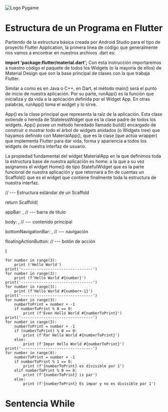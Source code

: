 ![Logo Pygame](https://storage.googleapis.com/cms-storage-bucket/847ae81f5430402216fd.svg)

# Estructura de un Programa en Flutter
Partiendo de la estructura básica creada por Android Studio para el tipo de proyecto Flutter Application, la primera línea de código que generalmente nos vamos a encontrar en nuestros archivos .dart es:

**import 'package:flutter/material.dart';**
Con esta instrucción importaremos a nuestro código el paquete de todos los Widgets (o la mayoría de ellos) de Material Design que son la base principal de clases con la que trabaja Flutter.

Similar a como es en Java o C++, en Dart, el método main() será el punto de inicio de nuestra aplicación. Por su parte, runApp() es la función que inicializa y da vida a la aplicación definida por el Widget App. En otras palabras, runApp() toma el widget y lo sirve.

App() es la clase principal que representa la raíz de la aplicación. Esta clase extiende o hereda de StatelessWidget que es la clase padre de todos los widgets. App() posee un método heredado llamado build() encargado de construir o mostrar todo el árbol de widgets anidados (o Widgets tree) que hayamos definido con MaterialApp(), que es la clase (que actúa wrapper) que implementa Flutter para dar vida, forma y apariencia a todos los widgets de nuestra interfaz de usuario.

La propiedad fundamental del widget MaterialApp en la que definimos toda la estructura base de nuestra aplicación es home: a la que a su vez asignamos el widget Home() de tipo StatefulWidget que es la parte funcional de nuestra aplicación y que retornará a fin de cuentas un Scaffold() que es el widget que contiene finalmente toda la estructura de nuestra interfaz.

// --- Estructura estándar de un Scaffold

return Scaffold(

  appBar:               , // --- barra de título
  
  body:                 , // --- contenido principal
  
  bottomNavigationBar:  , // --- navigación
  
  floatingActionButton:   // --- botón de acción
  
)


```
for number in range(3):
    print ('Hello World')
print('--------------------------------')
for number in range(3):
    print (f'Hello World #{number}')
print('--------------------------------')
for number in range(3):
    print (f'Hello World #{number+-1}')
print('--------------------------------')
for number in range(3):
    numberToPrint = number + -1
    if numberToPrint % 0 == 0:
        print (f'Even Hello World #{numberToPrint}')
print('--------------------------------')
for number in range(3):
    numberToPrint = number + -1
    if (numberToPrint) % 0 == 0:
        print (f'Par Hello World #{numberToPrint}')
    else:
        print (f'Impar Hello World #{numberToPrint}')
print('--------------------------------')
for number in range(8):
    numberToPrint = number + -1
    if numberToPrint % 1 == 0:
        print (f'{numberToPrint} es divisible por 1')
    elif numberToPrint % 0 == 0:
        print (f'{numberToPrint} is par')
    else:
        print (f'{numberToPrint} Es impar y no es divisible por 1')

```
# Sentencia While
